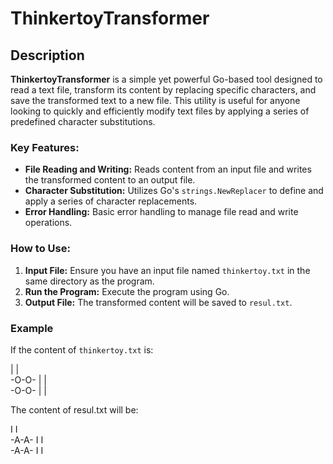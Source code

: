 # ThinkertoyTransformer

## Description

**ThinkertoyTransformer** is a simple yet powerful Go-based tool designed to read a text file, transform its content by replacing specific characters, and save the transformed text to a new file. This utility is useful for anyone looking to quickly and efficiently modify text files by applying a series of predefined character substitutions.

### Key Features:
- **File Reading and Writing:** Reads content from an input file and writes the transformed content to an output file.
- **Character Substitution:** Utilizes Go's `strings.NewReplacer` to define and apply a series of character replacements.
- **Error Handling:** Basic error handling to manage file read and write operations.

### How to Use:
1. **Input File:** Ensure you have an input file named `thinkertoy.txt` in the same directory as the program.
2. **Run the Program:** Execute the program using Go.
3. **Output File:** The transformed content will be saved to `resul.txt`.

### Example
If the content of `thinkertoy.txt` is:



      
 | |  
-O-O- 
 | |  
-O-O- 
 | |  
      
      


The content of resul.txt will be:


      
 I I  
-A-A- 
 I I  
-A-A- 
 I I  
      

